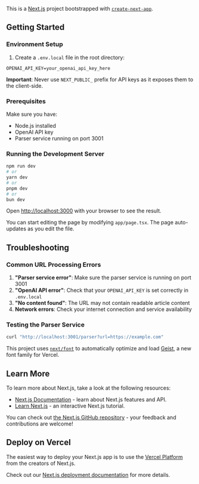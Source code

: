 This is a [Next.js](https://nextjs.org) project bootstrapped with [`create-next-app`](https://nextjs.org/docs/app/api-reference/cli/create-next-app).

## Getting Started

### Environment Setup

1. Create a `.env.local` file in the root directory:
```
OPENAI_API_KEY=your_openai_api_key_here
```

**Important**: Never use `NEXT_PUBLIC_` prefix for API keys as it exposes them to the client-side.

### Prerequisites

Make sure you have:
- Node.js installed
- OpenAI API key
- Parser service running on port 3001

### Running the Development Server

```bash
npm run dev
# or
yarn dev
# or
pnpm dev
# or
bun dev
```

Open [http://localhost:3000](http://localhost:3000) with your browser to see the result.

You can start editing the page by modifying `app/page.tsx`. The page auto-updates as you edit the file.

## Troubleshooting

### Common URL Processing Errors

1. **"Parser service error"**: Make sure the parser service is running on port 3001
2. **"OpenAI API error"**: Check that your `OPENAI_API_KEY` is set correctly in `.env.local`
3. **"No content found"**: The URL may not contain readable article content
4. **Network errors**: Check your internet connection and service availability

### Testing the Parser Service

```bash
curl "http://localhost:3001/parser?url=https://example.com"
```

This project uses [`next/font`](https://nextjs.org/docs/app/building-your-application/optimizing/fonts) to automatically optimize and load [Geist](https://vercel.com/font), a new font family for Vercel.

## Learn More

To learn more about Next.js, take a look at the following resources:

- [Next.js Documentation](https://nextjs.org/docs) - learn about Next.js features and API.
- [Learn Next.js](https://nextjs.org/learn) - an interactive Next.js tutorial.

You can check out [the Next.js GitHub repository](https://github.com/vercel/next.js) - your feedback and contributions are welcome!

## Deploy on Vercel

The easiest way to deploy your Next.js app is to use the [Vercel Platform](https://vercel.com/new?utm_medium=default-template&filter=next.js&utm_source=create-next-app&utm_campaign=create-next-app-readme) from the creators of Next.js.

Check out our [Next.js deployment documentation](https://nextjs.org/docs/app/building-your-application/deploying) for more details.
